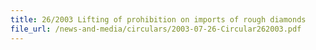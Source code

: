 ```yaml
---
title: 26/2003 Lifting of prohibition on imports of rough diamonds
file_url: /news-and-media/circulars/2003-07-26-Circular262003.pdf
---
```

